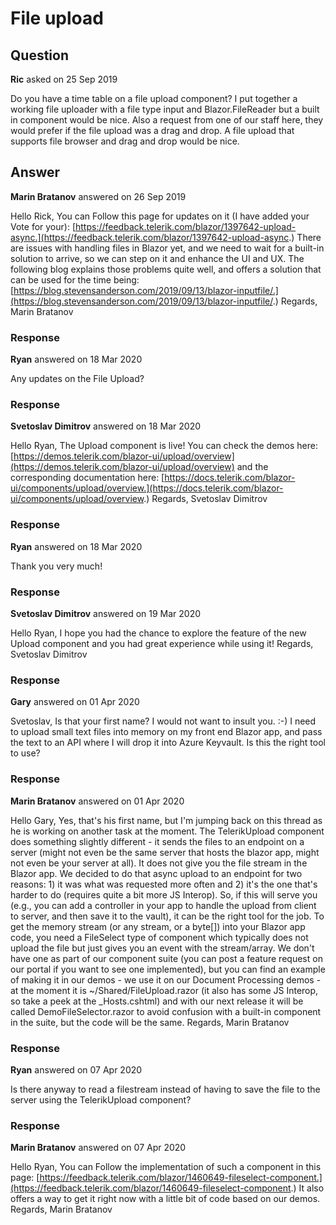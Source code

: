 # File upload

## Question

**Ric** asked on 25 Sep 2019

Do you have a time table on a file upload component? I put together a working file uploader with a file type input and Blazor.FileReader but a built in component would be nice. Also a request from one of our staff here, they would prefer if the file upload was a drag and drop. A file upload that supports file browser and drag and drop would be nice.

## Answer

**Marin Bratanov** answered on 26 Sep 2019

Hello Rick, You can Follow this page for updates on it (I have added your Vote for your): [https://feedback.telerik.com/blazor/1397642-upload-async.](https://feedback.telerik.com/blazor/1397642-upload-async.) There are issues with handling files in Blazor yet, and we need to wait for a built-in solution to arrive, so we can step on it and enhance the UI and UX. The following blog explains those problems quite well, and offers a solution that can be used for the time being: [https://blog.stevensanderson.com/2019/09/13/blazor-inputfile/.](https://blog.stevensanderson.com/2019/09/13/blazor-inputfile/.) Regards, Marin Bratanov

### Response

**Ryan** answered on 18 Mar 2020

Any updates on the File Upload?

### Response

**Svetoslav Dimitrov** answered on 18 Mar 2020

Hello Ryan, The Upload component is live! You can check the demos here: [https://demos.telerik.com/blazor-ui/upload/overview](https://demos.telerik.com/blazor-ui/upload/overview) and the corresponding documentation here: [https://docs.telerik.com/blazor-ui/components/upload/overview.](https://docs.telerik.com/blazor-ui/components/upload/overview.) Regards, Svetoslav Dimitrov

### Response

**Ryan** answered on 18 Mar 2020

Thank you very much!

### Response

**Svetoslav Dimitrov** answered on 19 Mar 2020

Hello Ryan, I hope you had the chance to explore the feature of the new Upload component and you had great experience while using it! Regards, Svetoslav Dimitrov

### Response

**Gary** answered on 01 Apr 2020

Svetoslav, Is that your first name? I would not want to insult you. :-) I need to upload small text files into memory on my front end Blazor app, and pass the text to an API where I will drop it into Azure Keyvault. Is this the right tool to use?

### Response

**Marin Bratanov** answered on 01 Apr 2020

Hello Gary, Yes, that's his first name, but I'm jumping back on this thread as he is working on another task at the moment. The TelerikUpload component does something slightly different - it sends the files to an endpoint on a server (might not even be the same server that hosts the blazor app, might not even be your server at all). It does not give you the file stream in the Blazor app. We decided to do that async upload to an endpoint for two reasons: 1) it was what was requested more often and 2) it's the one that's harder to do (requires quite a bit more JS Interop). So, if this will serve you (e.g., you can add a controller in your app to handle the upload from client to server, and then save it to the vault), it can be the right tool for the job. To get the memory stream (or any stream, or a byte[]) into your Blazor app code, you need a FileSelect type of component which typically does not upload the file but just gives you an event with the stream/array. We don't have one as part of our component suite (you can post a feature request on our portal if you want to see one implemented), but you can find an example of making it in our demos - we use it on our Document Processing demos - at the moment it is ~/Shared/FileUpload.razor (it also has some JS Interop, so take a peek at the _Hosts.cshtml) and with our next release it will be called DemoFileSelector.razor to avoid confusion with a built-in component in the suite, but the code will be the same. Regards, Marin Bratanov

### Response

**Ryan** answered on 07 Apr 2020

Is there anyway to read a filestream instead of having to save the file to the server using the TelerikUpload component?

### Response

**Marin Bratanov** answered on 07 Apr 2020

Hello Ryan, You can Follow the implementation of such a component in this page: [https://feedback.telerik.com/blazor/1460649-fileselect-component.](https://feedback.telerik.com/blazor/1460649-fileselect-component.) It also offers a way to get it right now with a little bit of code based on our demos. Regards, Marin Bratanov
